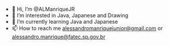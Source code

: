 - 👋 Hi, I’m @ALManriqueJR
- 👀 I’m interested in Java, Japanese and Drawing
- 🌱 I’m currently learning Java and Japanese
- 📫 How to reach me alessandromanriquejunior@gmail.com or alessandro.manrique@fatec.sp.gov.br

<!---
ALManriqueJR/ALManriqueJR is a ✨ special ✨ repository because its `README.md` (this file) appears on your GitHub profile.
You can click the Preview link to take a look at your changes.
--->
